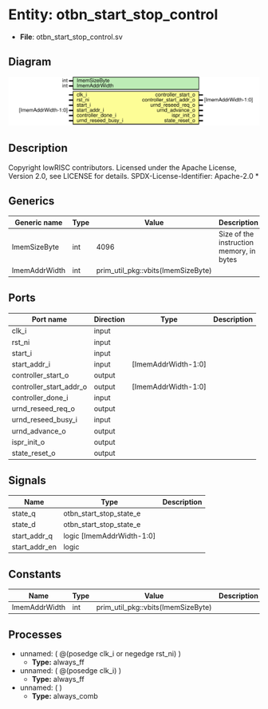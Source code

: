 # Entity: otbn_start_stop_control

- **File**: otbn_start_stop_control.sv
## Diagram

![Diagram](otbn_start_stop_control.svg "Diagram")
## Description

 Copyright lowRISC contributors.
 Licensed under the Apache License, Version 2.0, see LICENSE for details.
 SPDX-License-Identifier: Apache-2.0
*

## Generics

| Generic name  | Type | Value                              | Description                                |
| ------------- | ---- | ---------------------------------- | ------------------------------------------ |
| ImemSizeByte  | int  | 4096                               |  Size of the instruction memory, in bytes  |
| ImemAddrWidth | int  | prim_util_pkg::vbits(ImemSizeByte) |                                            |
## Ports

| Port name               | Direction | Type                | Description |
| ----------------------- | --------- | ------------------- | ----------- |
| clk_i                   | input     |                     |             |
| rst_ni                  | input     |                     |             |
| start_i                 | input     |                     |             |
| start_addr_i            | input     | [ImemAddrWidth-1:0] |             |
| controller_start_o      | output    |                     |             |
| controller_start_addr_o | output    | [ImemAddrWidth-1:0] |             |
| controller_done_i       | input     |                     |             |
| urnd_reseed_req_o       | output    |                     |             |
| urnd_reseed_busy_i      | input     |                     |             |
| urnd_advance_o          | output    |                     |             |
| ispr_init_o             | output    |                     |             |
| state_reset_o           | output    |                     |             |
## Signals

| Name          | Type                      | Description |
| ------------- | ------------------------- | ----------- |
| state_q       | otbn_start_stop_state_e   |             |
| state_d       | otbn_start_stop_state_e   |             |
| start_addr_q  | logic [ImemAddrWidth-1:0] |             |
| start_addr_en | logic                     |             |
## Constants

| Name          | Type | Value                              | Description |
| ------------- | ---- | ---------------------------------- | ----------- |
| ImemAddrWidth | int  | prim_util_pkg::vbits(ImemSizeByte) |             |
## Processes
- unnamed: ( @(posedge clk_i or negedge rst_ni) )
  - **Type:** always_ff
- unnamed: ( @(posedge clk_i) )
  - **Type:** always_ff
- unnamed: (  )
  - **Type:** always_comb
